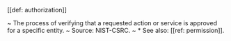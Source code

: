 [[def: authorization]]

~ The process of verifying that a requested action or service is approved for a specific entity.
~ Source: NIST-CSRC.
~ * See also: [[ref: permission]].

